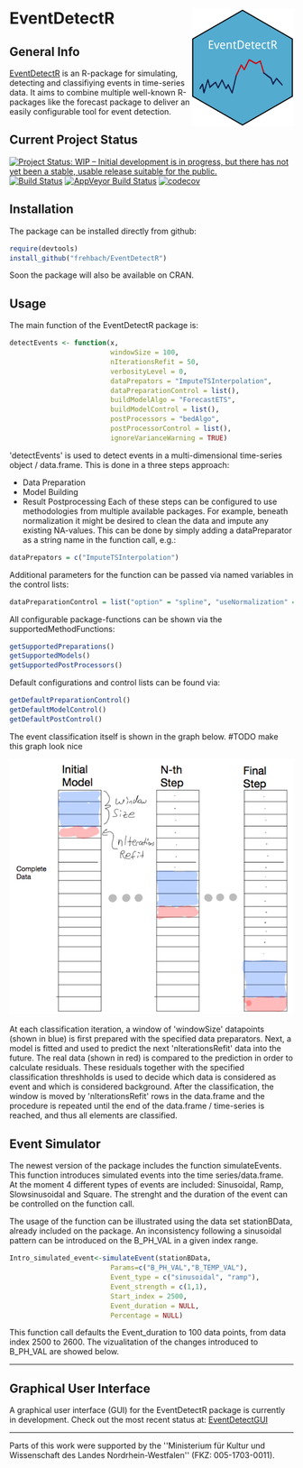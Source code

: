 # EventDetectR <img src="man/figures/eventdetectr-logo.png" align="right" width="181" height="209" alt="EventDetectR Logo" />
## General Info
[EventDetectR](https://frehbach.github.io/EventDetectR/) is an R-package for simulating, detecting and classifiying events in time-series data.
It aims to combine multiple well-known R-packages like the forecast package to deliver an easily configurable tool for event detection.

## Current Project Status
<a href="http://www.repostatus.org/#wip"><img src="http://www.repostatus.org/badges/latest/wip.svg" alt="Project Status: WIP – Initial development is in progress, but there has not yet been a stable, usable release suitable for the public." /></a>
[![Build Status](https://travis-ci.org/frehbach/EventDetectR.svg?branch=master)](https://travis-ci.org/frehbach/EventDetectR)
[![AppVeyor Build Status](https://ci.appveyor.com/api/projects/status/github/frehbach/EventDetectR?branch=master&svg=true)](https://ci.appveyor.com/project/frehbach/EventDetectR)
[![codecov](https://codecov.io/gh/frehbach/EventDetectR/branch/master/graph/badge.svg)](https://codecov.io/gh/frehbach/EventDetectR)

## Installation
The package can be installed directly from github:

```R
require(devtools)
install_github("frehbach/EventDetectR")
```

Soon the package will also be available on CRAN.

## Usage
The main function of the EventDetectR package is:

```R
detectEvents <- function(x,
                         windowSize = 100,
                         nIterationsRefit = 50,
                         verbosityLevel = 0,
                         dataPrepators = "ImputeTSInterpolation",
                         dataPreparationControl = list(),
                         buildModelAlgo = "ForecastETS",
                         buildModelControl = list(),
                         postProcessors = "bedAlgo",
                         postProcessorControl = list(),
                         ignoreVarianceWarning = TRUE)
```

'detectEvents' is used to detect events in a multi-dimensional time-series object / data.frame. 
This is done in a three steps approach:
  - Data Preparation
  - Model Building
  - Result Postprocessing
Each of these steps can be configured to use methodologies from multiple available packages.
For example, beneath normalization it might be desired to clean the data and impute any existing NA-values.
This can be done by simply adding a dataPreparator as a string name in the function call, e.g.:

```R
dataPrepators = c("ImputeTSInterpolation")
```

Additional parameters for the function can be passed via named variables in the control lists:
```R
dataPreparationControl = list("option" = "spline", "useNormalization" = FALSE)
```

All configurable package-functions can be shown via the supportedMethodFunctions:
```R
getSupportedPreparations()
getSupportedModels()
getSupportedPostProcessors()
```

Default configurations and control lists can be found via:
```R
getDefaultPreparationControl()
getDefaultModelControl()
getDefaultPostControl()
```

The event classification itself is shown in the graph below. #TODO make this graph look nice

![Alt text](doc/windowImage.png?raw=true "Title")

At each classification iteration, a window of 'windowSize' datapoints (shown in blue) is first prepared with the specified data preparators. Next, a model is fitted and used to predict the next 'nIterationsRefit' data into the future. The real data (shown in red) is compared to the prediction in order to calculate residuals. These residuals together with the specified classification threshholds is used to decide which data is considered as event and which is considered background. After the classification, the window is moved by 'nIterationsRefit' rows in the data.frame and the procedure is repeated until the end of the data.frame / time-series is reached, and thus all elements are classified.

## Event Simulator

The newest version of the package includes the function simulateEvents. This function introduces simulated events into the time series/data.frame. At the moment 4 different types of events are included: Sinusoidal, Ramp, Slowsinusoidal and Square. The strenght and the duration of the event can be controlled on the function call.

The usage of the function can be illustrated using the data set stationBData, already included on the package. An inconsistency following a sinusoidal pattern can be introduced on the B_PH_VAL in a given index range.  

```R
Intro_simulated_event<-simulateEvent(stationBData,
                         Params=c("B_PH_VAL","B_TEMP_VAL"),
                         Event_type = c("sinusoidal", "ramp"),
                         Event_strength = c(1,1),
                         Start_index = 2500,
                         Event_duration = NULL,
                         Percentage = NULL)
```
This function call defaults the Event_duration to 100 data points, from data index 2500 to 2600. The vizualitation of the changes introduced to B_PH_VAL are showed below.
                        

-------------

## Graphical User Interface
A graphical user interface (GUI) for the EventDetectR package is currently in development. 
Check out the most recent status at: [EventDetectGUI](https://github.com/frehbach/EventDetectGUI)

-------------

Parts of this work were supported by the ''Ministerium für Kultur und Wissenschaft des Landes Nordrhein-Westfalen'' (FKZ: 005-1703-0011).

